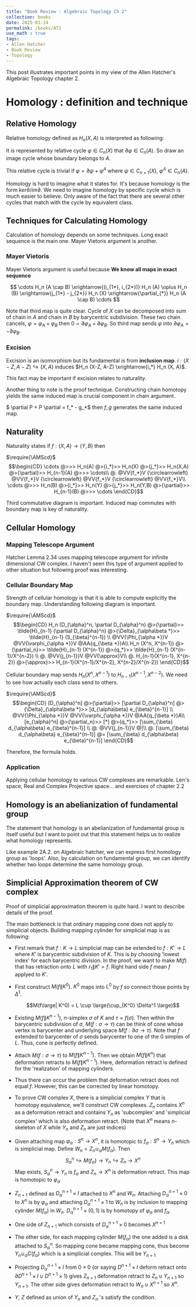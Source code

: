 ```yaml
---
title: "Book Review : Algebraic Topology Ch 2"
collection: books
date: 2025-03-14
permalink: /books/AT2
use_math : true
tags:
- Allen Hatcher
- Book Review
- Topology
---
```


This post illustrates important points in my view of the Allen Hatcher's Algebraic Topology chapter 2.

# Homology : definition and technique

## Relative Homology

Relative homology defined as $H_n (X,A)$ is interpreted as following:

It is represented by relative cycle $\varphi \in C_n (X)$ that $\partial \varphi \in C_n (A)$. So draw an image cycle whose boundary belongs to $A$.

This relative cycle is trivial if $\varphi = \partial \psi + \varphi^{A}$ where $\psi \in C_{n+1} (X)$, $\varphi^{A} \in C_{n} (A)$.

Homology is hard to imagine what it states for. It's because homology is the form $ker \partial / im \partial$. We need to imagine homology by specific cycle which is much easier to believe. Only aware of the fact that there are several other cycles that match with the cycle by equivalent class.

## Techniques for Calculating Homology

Calculation of homology depends on some techniques. Long exact sequence is the main one. Mayer Vietoris argument is another.

### Mayer Vietoris

Mayer Vietoris argument is useful because **We know all maps in exact sequence**

$$ \cdots H_n (A \cap B) \xrightarrow{(i_{1*}, i_{2*})} H_n (A) \oplus H_n (B) \xrightarrow{j_{1*} - j_{2*}} H_n (X) \xrightarrow{\partial_{*}} H_n (A \cap B) \cdots $$

Note that third map is quite clear. Cycle of $X$ can be decomposed into sum of chain in $A$ and chain in $B$ by barycentric subdivision. These two chain cancels, $\varphi = \varphi_A + \varphi_B$ then $0 = \partial \varphi_A + \partial \varphi_B$. So third map sends $\varphi$ into $\partial \varphi_A = -\partial \varphi_B$.

### Excision

Excision is an isomorphism but its fundamental is from **inclusion map**.
$i : (X-Z, A-Z) \hookrightarrow (X,A)$ induces $H_n (X-Z, A-Z) \xrightarrow{i_*} H_n (X, A)$.

This fact may be important if excision relates to naturality. 

Another thing to note is the proof technique. Constructing chain homotopy yields the same induced map is crucial component in chain argument.

$ \partial P + P \partial = f_* - g_*$
then $f, g$ generates the same induced map.

## Naturality

Naturality states if $f : (X,A) \rightarrow (Y,B)$ then

$\require{\AMScd}$
$$\begin{CD}
\cdots @>>> H_n(A) @>{i_*}>> H_n(X) @>{j_*}>> H_n(X,A) @>{\partial}>> H_{n-1}(A) @>>> \cdots\\ 
@. @VV{f_*}V {\circlearrowleft} @VV{f_*}V {\circlearrowleft} @VV{f_*}V {\circlearrowleft} @VV{f_*}V\\
\cdots @>>> H_n(B) @>{i_*}>> H_n(Y) @>{j_*}>> H_n(Y,B) @>{\partial}>> H_{n-1}(B) @>>> \cdots
\end{CD}$$

Third commutative diagram is important. Induced map commutes with boundary map is key of naturality.

## Cellular Homology

### Mapping Telescope Argument

Hatcher Lemma 2.34 uses mapping telescope argument for infinite dimensional CW complex. I haven't seen this type of argument applied to other situation but following proof was interesting.

### Cellular Boundary Map

Strength of cellular homology is that it is able to compute explicitly the boundary map. Understanding following diagram is important.

$\require{\AMScd}$
$$\begin{CD}
H_n (D_{\alpha}^n, \partial D_{\alpha}^n) @>{\partial}>> \tilde{H}_{n-1} (\partial D_{\alpha}^n) @>{\Delta}_{\alpha\beta *}>> \tilde{H}_{n-1} (S_{\beta}^{n-1}) \\
@VV{\Phi_{\alpha *}}V @VV{\varphi_{\alpha *}}V @AA{q_{\beta *}}A\\
H_n (X^n, X^{n-1}) @>{\partial_n}>> \tilde{H}_{n-1} (X^{n-1}) @>{q_*}>> \tilde{H}_{n-1} (X^{n-1}/X^{n-2}) \\
@. @VV{j_{n-1}}V @VV{\approx}V\\
@. H_{n-1}(X^{n-1}, X^{n-2}) @>{\approx}>> H_{n-1}(X^{n-1}/X^{n-2}, X^{n-2}/X^{n-2})
\end{CD}$$

Cellular boundary map sends $H_n (X^n, X^{n-1})$ to $H_{n-1}(X^{n-1}, X^{n-2})$. We need to see how actually each class send to others.

$\require{\AMScd}$
$$\begin{CD}
[D_{\alpha}^n] @>{\partial}>> [\partial D_{\alpha}^n] @>{\Delta}_{\alpha\beta *}>> [d_{\alpha\beta} e_{\beta}^{n-1}] \\
@VV{\Phi_{\alpha *}}V @VV{\varphi_{\alpha *}}V @AA{q_{\beta *}}A\\
[e_{\alpha}^n] @>{\partial_n}>> [*] @>{q_*}>> [\sum_{\beta} d_{\alpha\beta} e_{\beta}^{n-1}] \\
@. @VV{j_{n-1}}V @|\\
@. [\sum_{\beta} d_{\alpha\beta} e_{\beta}^{n-1}] @= [\sum_{\beta} d_{\alpha\beta} e_{\beta}^{n-1}]
\end{CD}$$

Therefore, the formula holds.

### Application

Applying cellular homology to various CW complexes are remarkable. Len's space, Real and Complex Projective space... and exercises of chapter 2.2

## Homology is an abelianization of fundamental group

The statement that homology is an abelianization of fundamental group is itself useful but I want to point out that this statement helps us to realize what homology represents.

Like example 2A.2. on Algebraic hatcher, we can express first homology group as 'loops'. Also, by calculation on fundamental group, we can identify whether two loops determine the same homology group.

## Simplicial Approximation theorem of CW complex

Proof of simplicial approximation theorem is quite hard. I want to describe details of the proof.

The main bottleneck is that ordinary mapping cone does not apply to simplicial objects. Building mapping cylinder for simplicial map is as following:

- First remark that $f:K \rightarrow L$ simplicial map can be extended to $f:K' \rightarrow L$ where $K'$ is barycentric subdivision of $K$. This is by choosing 'lowest index' for each barycentric division. In the proof, we want to make $M(f)$ that has retraction onto $L$ with $r_1 \| K' =f$. Right hand side $f$ mean $f$ applyed to $K'$.

- First construct $M(f\|K^0)$. $K^0$ maps into $L^0$ by $f$ so connect those points by $\Delta^1$.

  $$M(f\large| K^0) = L \cup \large(\cup_{K^0} \Delta^1 \large)$$

- Existing $M(f\|K^{n-1})$, $n$-simplex $\sigma$ of $K$ and $\tau = f(\sigma)$. Then within the barycentric subdivision of $\sigma$, $M(f:\sigma \rightarrow \tau)$ can be think of cone whose vertex is barycenter and underlying space $M(f:\partial \sigma \rightarrow \tau)$. Note that $f$ extended to barycenter of $\sigma$ sends barycenter to one of the 0 simplex of $L$. Thus, cone is perfectly defined.

- Attach $M(f:\sigma \rightarrow \tau)$ to $M(f\|K^{n-1})$. Then we obtain $M(f\|K^n)$ that deformation retracts to $M(f\|K^{n-1})$. Here, deformation retract is defined for the 'realization' of mapping cylinders.

- Thus there can occur the problem that deformation retract does not equal $f$. However, this can be corrected by linear homotopy.

- To prove CW complex $X$, there is a simplicial complex $Y$ that is homotopy equivalence, we'll construct CW complexes. $Z_n$ contains $X^n$ as a deformation retract and contains $Y_n$ as 'subcomplex' and 'simplicial complex' which is also deformation retract. (Note that $X^n$ means $n$-skeleton of $X$ while $Y_n$ and $Z_n$ are just indices)

- Given attaching map $\varphi_{\alpha} : S^n \rightarrow X^n$, it is homotopic to $f_{\alpha} : S^n \rightarrow Y_n$ which is simplicial map. Define $W_n = Z_n \cup_{\alpha} M(f_{\alpha})$. Then
  $$ S_{\alpha}^n \hookrightarrow M(f_{\alpha}) \rightarrow Y_n \hookrightarrow Z_n \rightarrow X^n$$
Map exists, $S_{\alpha}^n \rightarrow Y_n$ is $f_{\alpha}$ and $Z_n \rightarrow X^n$ is deformation retract. This map is homotopic to $\varphi_{\alpha}$

- $Z_{n+1}$ defined as $D_{\alpha}^{n+1} \times I$ attached to $X^n$ and $W_n$. Attaching $D_{\alpha}^{n+1} \times 0$ to $X^n$ is by $\varphi_{\alpha}$ and attaching $D_{\alpha}^{n+1} \times 1$ to $W_n$ is by inclusion to mapping cylinder $M(f_{\alpha})$ in $W_n$. $D_{\alpha}^{n+1} \times (0,1)$ is by homotopy of $\varphi_{\alpha}$ and $f_{\alpha}$.

- One side of $Z_{n+1}$ which consists of $D_{\alpha}^{n+1} \times 0$ becomes $X^{n+1}$

- The other side, for each mapping cylinder $M(f_{\alpha})$ the one added is a disk attached to $S_{\alpha}^n$. So mapping cone became mapping cone, thus become $Y_n \cup_{\alpha} C(f_{\alpha})$ which is a simplicial complex. This will be $Y_{n+1}$

- Projecting $D_{\alpha}^{n+1} \times I$ from $0 \times 0$ (or saying $D^{n+1}\times I$ deform retract onto $\partial D^{n+1} \times I \cup D^{n+1} \times 1$) gives $Z_{n+1}$ deformation retract to $Z_n \cup Y_{n+1}$ so $Y_{n+1}$. The other side gives deformation retract to $W_n \cup X^{n+1}$ so $X^n$.

- $Y$, $Z$ defined as union of $Y_n$ and $Z_n$ 's satisfy the condition.
